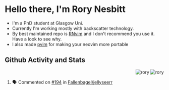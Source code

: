 # Hello there, I'm Rory Nesbitt

- I'm a PhD student at Glasgow Uni.
- Currently I'm working mostly with backscatter technology.
- By best maintained repo is [RNvim](https://github.com/Rorynesbitt/RNvim) and
I don't recommend you use it. Have a look to see why.
- I also made [pvim](https://github.com/RoryNesbitt/pvim) for making your neovim
more portable

## Github Activity and Stats

<p><img align="right" src="https://github-readme-stats.vercel.app/api/top-langs?username=rorynesbitt&show_icons=true&locale=en&layout=compact&theme=gotham&hide_border=true&card_width=300" alt="rory" /></p>

<p>&nbsp;<img align="right" src="https://github-readme-stats.vercel.app/api?username=rorynesbitt&show_icons=true&locale=en&theme=gotham&hide_border=true&hide_rank=true" alt="rory" /></p>

<!--START_SECTION:activity-->
1. 🗣 Commented on [#194](https://github.com/Fallenbagel/jellyseerr/issues/194) in [Fallenbagel/jellyseerr](https://github.com/Fallenbagel/jellyseerr)
<!--END_SECTION:activity-->
